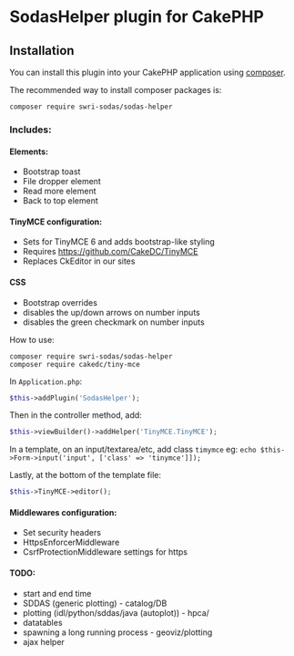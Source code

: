 # SodasHelper plugin for CakePHP

## Installation

You can install this plugin into your CakePHP application using [composer](https://getcomposer.org).

The recommended way to install composer packages is:

```
composer require swri-sodas/sodas-helper
```

### Includes: 
#### Elements:
- Bootstrap toast
- File dropper element
- Read more element
- Back to top element

#### TinyMCE configuration: 
- Sets for TinyMCE 6 and adds bootstrap-like styling
- Requires https://github.com/CakeDC/TinyMCE
- Replaces CkEditor in our sites

#### CSS
- Bootstrap overrides 
- disables the up/down arrows on number inputs
- disables the green checkmark on number inputs

How to use:

```
composer require swri-sodas/sodas-helper
composer require cakedc/tiny-mce
```

In `Application.php`:

```php
$this->addPlugin('SodasHelper');
```
Then in the controller method, add:
```php
$this->viewBuilder()->addHelper('TinyMCE.TinyMCE');
```
In a template, on an input/textarea/etc, add class `timymce`
eg: `echo $this->Form->input('input', ['class' => 'tinymce']]);`

Lastly, at the bottom of the template file:
```php
$this->TinyMCE->editor();
```

#### Middlewares configuration:
- Set security headers
- HttpsEnforcerMiddleware
- CsrfProtectionMiddleware settings for https

#### TODO:
* start and end time
* SDDAS (generic plotting) - catalog/DB
* plotting (idl/python/sddas/java (autoplot)) - hpca/
* datatables
* spawning a long running process - geoviz/plotting
* ajax helper
